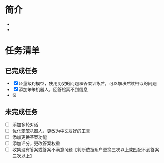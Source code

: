 # 简介

-
-

# 任务清单

## 已完成任务

- [x] 轻量级的模型，使用历史的问题和答案训练后，可以解决后续相似的问题
- [x] 添加笨笨机器人，回答检索不到信息
- [x]

## 未完成任务

- [ ] 添加多轮对话
- [ ] 优化笨笨机器人，更改为中文友好的工具
- [ ] 添加更换答案功能
- [ ] 添加评分，更改答案权重
- [ ] 收集没有答案或答案不满意问题【判断依据用户更换三次以上或匹配不到答案三次以上】
